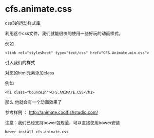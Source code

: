 cfs.animate.css
===============

css3的运动样式库

利用这个css文件，我们就能很快的使用一些好玩的动画样式。

例如

```<link rel="stylesheet" type="text/css" href="CFS.Animate.min.css">```

引入我们的样式

对您的html元素添加class

例如

```<h1 class="bounceIn">CFS.ANIMATE.CSS</h1>```

那么 他就会有一个动画效果了

参考样例 ： http://animate.coolfishstudio.com/

注意：我们已经支持bower包规范，可以直接使用bower安装

```bower install cfs.animate.css```